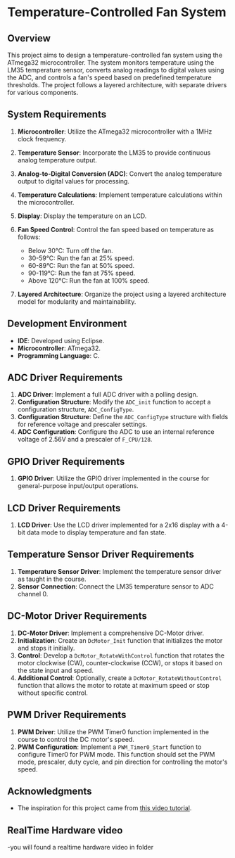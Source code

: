 # Temperature-Controlled Fan System

## Overview
This project aims to design a temperature-controlled fan system using the ATmega32 microcontroller. The system monitors temperature using the LM35 temperature sensor, converts analog readings to digital values using the ADC, and controls a fan's speed based on predefined temperature thresholds. The project follows a layered architecture, with separate drivers for various components.

## System Requirements
1. **Microcontroller**: Utilize the ATmega32 microcontroller with a 1MHz clock frequency.
2. **Temperature Sensor**: Incorporate the LM35 to provide continuous analog temperature output.
3. **Analog-to-Digital Conversion (ADC)**: Convert the analog temperature output to digital values for processing.
4. **Temperature Calculations**: Implement temperature calculations within the microcontroller.
5. **Display**: Display the temperature on an LCD.
6. **Fan Speed Control**: Control the fan speed based on temperature as follows:
   - Below 30°C: Turn off the fan.
   - 30-59°C: Run the fan at 25% speed.
   - 60-89°C: Run the fan at 50% speed.
   - 90-119°C: Run the fan at 75% speed.
   - Above 120°C: Run the fan at 100% speed.

7. **Layered Architecture**: Organize the project using a layered architecture model for modularity and maintainability.

## Development Environment
- **IDE**: Developed using Eclipse.
- **Microcontroller**: ATmega32.
- **Programming Language**: C.

## ADC Driver Requirements
1. **ADC Driver**: Implement a full ADC driver with a polling design.
2. **Configuration Structure**: Modify the `ADC_init` function to accept a configuration structure, `ADC_ConfigType`.
3. **Configuration Structure**: Define the `ADC_ConfigType` structure with fields for reference voltage and prescaler settings.
4. **ADC Configuration**: Configure the ADC to use an internal reference voltage of 2.56V and a prescaler of `F_CPU/128`.

## GPIO Driver Requirements
1. **GPIO Driver**: Utilize the GPIO driver implemented in the course for general-purpose input/output operations.

## LCD Driver Requirements
1. **LCD Driver**: Use the LCD driver implemented for a 2x16 display with a 4-bit data mode to display temperature and fan state.

## Temperature Sensor Driver Requirements
1. **Temperature Sensor Driver**: Implement the temperature sensor driver as taught in the course.
2. **Sensor Connection**: Connect the LM35 temperature sensor to ADC channel 0.

## DC-Motor Driver Requirements
1. **DC-Motor Driver**: Implement a comprehensive DC-Motor driver.
2. **Initialization**: Create an `DcMotor_Init` function that initializes the motor and stops it initially.
3. **Control**: Develop a `DcMotor_RotateWithControl` function that rotates the motor clockwise (CW), counter-clockwise (CCW), or stops it based on the state input and speed.
4. **Additional Control**: Optionally, create a `DcMotor_RotateWithoutControl` function that allows the motor to rotate at maximum speed or stop without specific control.

## PWM Driver Requirements
1. **PWM Driver**: Utilize the PWM Timer0 function implemented in the course to control the DC motor's speed.
2. **PWM Configuration**: Implement a `PWM_Timer0_Start` function to configure Timer0 for PWM mode. This function should set the PWM mode, prescaler, duty cycle, and pin direction for controlling the motor's speed.

## Acknowledgments
- The inspiration for this project came from [this video tutorial](https://youtu.be/RFQGjcikfK4).
## RealTime Hardware video
-you will found a realtime hardware video in folder 
